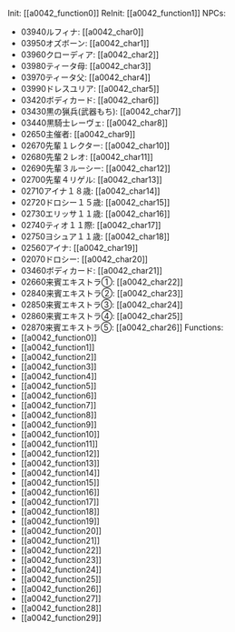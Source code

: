 Init: [[a0042_function0]]
ReInit: [[a0042_function1]]
NPCs:
- 03940ルフィナ: [[a0042_char0]]
- 03950オズボーン: [[a0042_char1]]
- 03960クローディア: [[a0042_char2]]
- 03980ティータ母: [[a0042_char3]]
- 03970ティータ父: [[a0042_char4]]
- 03990ドレスユリア: [[a0042_char5]]
- 03420ボディカード: [[a0042_char6]]
- 03430黒の猟兵(武器もち): [[a0042_char7]]
- 03440黒騎士レーヴェ: [[a0042_char8]]
- 02650主催者: [[a0042_char9]]
- 02670先輩１レクター: [[a0042_char10]]
- 02680先輩２レオ: [[a0042_char11]]
- 02690先輩３ルーシー: [[a0042_char12]]
- 02700先輩４リゲル: [[a0042_char13]]
- 02710アイナ１８歳: [[a0042_char14]]
- 02720ドロシー１５歳: [[a0042_char15]]
- 02730エリッサ１１歳: [[a0042_char16]]
- 02740ティオ１１際: [[a0042_char17]]
- 02750ヨシュア１１歳: [[a0042_char18]]
- 02560アイナ: [[a0042_char19]]
- 02070ドロシー: [[a0042_char20]]
- 03460ボディカード: [[a0042_char21]]
- 02660来賓エキストラ①: [[a0042_char22]]
- 02840来賓エキストラ②: [[a0042_char23]]
- 02850来賓エキストラ③: [[a0042_char24]]
- 02860来賓エキストラ④: [[a0042_char25]]
- 02870来賓エキストラ⑤: [[a0042_char26]]
Functions:
- [[a0042_function0]]
- [[a0042_function1]]
- [[a0042_function2]]
- [[a0042_function3]]
- [[a0042_function4]]
- [[a0042_function5]]
- [[a0042_function6]]
- [[a0042_function7]]
- [[a0042_function8]]
- [[a0042_function9]]
- [[a0042_function10]]
- [[a0042_function11]]
- [[a0042_function12]]
- [[a0042_function13]]
- [[a0042_function14]]
- [[a0042_function15]]
- [[a0042_function16]]
- [[a0042_function17]]
- [[a0042_function18]]
- [[a0042_function19]]
- [[a0042_function20]]
- [[a0042_function21]]
- [[a0042_function22]]
- [[a0042_function23]]
- [[a0042_function24]]
- [[a0042_function25]]
- [[a0042_function26]]
- [[a0042_function27]]
- [[a0042_function28]]
- [[a0042_function29]]
